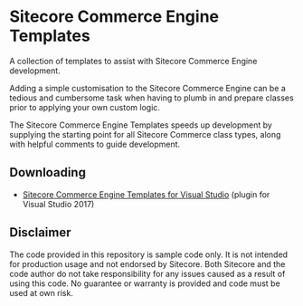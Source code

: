 # Sitecore Commerce Engine Templates
A collection of templates to assist with Sitecore Commerce Engine development.

Adding a simple customisation to the Sitecore Commerce Engine can be a tedious and cumbersome task when having to plumb in and prepare classes prior to applying your own custom logic.

The Sitecore Commerce Engine Templates speeds up development by supplying the starting point for all Sitecore Commerce class types, along with helpful comments to guide development.

## Downloading
* [Sitecore Commerce Engine Templates for Visual Studio](https://marketplace.visualstudio.com/items?itemName=andrew-sutherland.sitecore-commerce-engine-templates) (plugin for Visual Studio 2017)

## Disclaimer
The code provided in this repository is sample code only. It is not intended for production usage and not endorsed by Sitecore.
Both Sitecore and the code author do not take responsibility for any issues caused as a result of using this code.
No guarantee or warranty is provided and code must be used at own risk.

